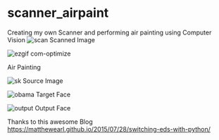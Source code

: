 # scanner_airpaint
Creating my own Scanner and performing air painting using Computer Vision
![scan](https://user-images.githubusercontent.com/26377913/29237883-6e3af90a-7f45-11e7-8ea2-1703a81347b1.png)
Scanned Image



![ezgif com-optimize](https://user-images.githubusercontent.com/26377913/29238136-f9881212-7f4b-11e7-8af8-6fa9cb082436.gif)

Air Painting


![sk](https://user-images.githubusercontent.com/26377913/29239687-81856726-7f71-11e7-8fe5-2cecbcc707aa.jpg)
Source Image


![obama](https://user-images.githubusercontent.com/26377913/29239681-6c2e9af0-7f71-11e7-988e-dff5e0479c16.jpg)
Target Face

![output](https://user-images.githubusercontent.com/26377913/29239694-a0c09570-7f71-11e7-87d4-1090c8fe7995.jpg)
Output Face

Thanks to this awesome Blog
https://matthewearl.github.io/2015/07/28/switching-eds-with-python/
